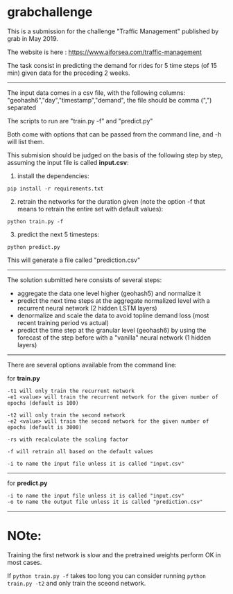 # grabchallenge

This is a submission for the challenge "Traffic Management" published by grab in May 2019.

The website is here : https://www.aiforsea.com/traffic-management

The task consist in predicting the demand for rides for 5 time steps (of 15 min) given data for the preceding 2 weeks.

-------

The input data comes in a csv file, with the following columns: "geohash6","day","timestamp","demand", the file should be comma (",") separated

The scripts to run are "train.py -f" and "predict.py"

Both come with options that can be passed from the command line, and -h will list them.

This submision should be judged on the basis of the following step by step, assuming the input file is called **input.csv**:

1) install the dependencies: 

`pip install -r requirements.txt`

2) retrain the networks for the duration given (note the option -f that means to retrain the entire set with default values):

`python train.py -f`

3) predict the next 5 timesteps:

`python predict.py `

This will generate a file called "prediction.csv"

------

The solution submitted here consists of several steps:

* aggregate the data one level higher (geohash5) and normalize it
* predict the next time steps at the aggregate normalized level with a recurrent neural network (2 hidden LSTM layers)
* denormalize and scale the data to avoid topline demand loss (most recent training period vs actual)
* predict the time step at the granular level (geohash6) by using the forecast of the step before with a "vanilla" neural network (1 hidden layers)

------

There are several options available from the command line:

for **train.py**
```
-t1 will only train the recurrent network
-e1 <value> will train the recurrent network for the given number of epochs (default is 100)

-t2 will only train the second network
-e2 <value> will train the second network for the given number of epochs (default is 3000)

-rs with recalculate the scaling factor

-f will retrain all based on the default values

-i to name the input file unless it is called "input.csv"
```
-----
for **predict.py**

```
-i to name the input file unless it is called "input.csv"
-o to name the output file unless it is called "prediction.csv"
```

----
# NOte:

Training the first network is slow and the pretrained weights perform OK in most cases. 

If `python train.py -f` takes too long you can consider running `python train.py -t2` and only train the sceond network.
